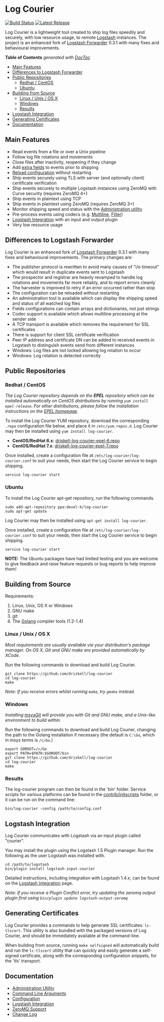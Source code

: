 # Log Courier

[![Build Status](https://img.shields.io/travis/driskell/log-courier/master.svg)](https://travis-ci.org/driskell/log-courier)
[![Latest Release](https://img.shields.io/github/release/driskell/log-courier.svg)](https://github.com/driskell/log-courier/releases/latest)

Log Courier is a lightweight tool created to ship log files speedily and
securely, with low resource usage, to remote [Logstash](http://logstash.net)
instances. The project is an enhanced fork of
[Logstash Forwarder](https://github.com/elasticsearch/logstash-forwarder) 0.3.1
with many fixes and behavioural improvements.

<!-- START doctoc generated TOC please keep comment here to allow auto update -->
<!-- DON'T EDIT THIS SECTION, INSTEAD RE-RUN doctoc TO UPDATE -->
**Table of Contents**  *generated with [DocToc](https://github.com/thlorenz/doctoc)*

- [Main Features](#main-features)
- [Differences to Logstash Forwarder](#differences-to-logstash-forwarder)
- [Public Repositories](#public-repositories)
  - [Redhat / CentOS](#redhat--centos)
  - [Ubuntu](#ubuntu)
- [Building from Source](#building-from-source)
  - [Linux / Unix / OS X](#linux--unix--os-x)
  - [Windows](#windows)
  - [Results](#results)
- [Logstash Integration](#logstash-integration)
- [Generating Certificates](#generating-certificates)
- [Documentation](#documentation)

<!-- END doctoc generated TOC please keep comment here to allow auto update -->

## Main Features

* Read events from a file or over a Unix pipeline
* Follow log file rotations and movements
* Close files after inactivity, reopening if they change
* Add [extra fields](docs/Configuration.md#fields) to events prior to shipping
* [Reload configuration](docs/Configuration.md#reloading) without restarting
* Ship events securely using TLS with server (and optionally client) certificate
verification
* Ship events securely to multiple Logstash instances using ZeroMQ with Curve
security (requires ZeroMQ 4+)
* Ship events in plaintext using TCP
* Ship events in plaintext using ZeroMQ (requires ZeroMQ 3+)
* Monitor shipping speed and status with the
[Administration utility](docs/AdministrationUtility.md)
* Pre-process events using codecs (e.g. [Multiline](docs/codecs/Multiline.md),
[Filter](docs/codecs/Filter.md))
* [Logstash Integration](docs/LogstashIntegration.md) with an input and output
plugin
* Very low resource usage

## Differences to Logstash Forwarder

Log Courier is an enhanced fork of
[Logstash Forwarder](https://github.com/elasticsearch/logstash-forwarder) 0.3.1
with many fixes and behavioural improvements. The primary changes are:

* The publisher protocol is rewritten to avoid many causes of "i/o timeout"
which would result in duplicate events sent to Logstash
* The prospector and registrar are heavily revamped to handle log rotations and
movements far more reliably, and to report errors cleanly
* The harvester is improved to retry if an error occurred rather than stop
* The configuration can be reloaded without restarting
* An administration tool is available which can display the shipping speed and
status of all watched log files
* Fields configurations can contain arrays and dictionaries, not just strings
* Codec support is available which allows multiline processing at the sender
side
* A TCP transport is available which removes the requirement for SSL
certificates
* There is support for client SSL certificate verification
* Peer IP address and certificate DN can be added to received events in Logstash
to distinguish events send from different instances
* Windows: Log files are not locked allowing log rotation to occur
* Windows: Log rotation is detected correctly

## Public Repositories

### Redhat / CentOS

*The Log Courier repository depends on the __EPEL__ repository which can be
installed automatically on CentOS distributions by running
`yum install epel-release`. For other distributions, please follow the
installation instructions on the
[EPEL homepage](https://fedoraproject.org/wiki/EPEL).*

To install the Log Courier YUM repository, download the corresponding `.repo`
configuration file below, and place it in `/etc/yum.repos.d`. Log Courier may
then be installed using `yum install log-courier`.

* **CentOS/RedHat 6.x**: [driskell-log-courier-epel-6.repo](https://copr.fedoraproject.org/coprs/driskell/log-courier/repo/epel-6/driskell-log-courier-epel-6.repo)
* **CentOS/RedHat 7.x**:
[driskell-log-courier-epel-7.repo](https://copr.fedoraproject.org/coprs/driskell/log-courier/repo/epel-6/driskell-log-courier-epel-7.repo)

Once installed, create a configuration file at
`/etc/log-courier/log-courier.conf` to suit your needs, then start the Log
Courier service to begin shipping.

    service log-courier start

### Ubuntu

To install the Log Courier apt-get repository, run the following commands.

    sudo add-apt-repository ppa:devel-k/log-courier
    sudo apt-get update

Log Courier may then be installed using `apt-get install log-courier`.

Once installed, create a configuration file at
`/etc/log-courier/log-courier.conf` to suit your needs, then start the Log
Courier service to begin shipping.

    service log-courier start

**NOTE:** The Ubuntu packages have had limited testing and you are welcome to give
feedback and raise feature requests or bug reports to help improve them!

## Building from Source

Requirements:

1. Linux, Unix, OS X or Windows
1. GNU make
1. git
1. The [Golang](http://golang.org/doc/install) compiler tools (1.2-1.4)

### Linux / Unix / OS X

*Most requirements are usually available via your distribution's package
manager. On OS X, Git and GNU make are provided automatically by XCode.*

Run the following commands to download and build Log Courier.

    git clone https://github.com/driskell/log-courier
    cd log-courier
    make

*Note: If you receive errors whilst running `make`, try `gmake` instead.*

### Windows

*Installing [msysGit](http://msysgit.github.io/) will provide you with Git and
GNU make, and a Unix-like environment to build within.*

Run the following commands to download and build Log Courier, changing the path
to the Golang installation if necessary (the default is `C:\Go`, which in msys
terms is `/c/Go`.)

    export GOROOT=/c/Go
    export PATH=$PATH:$GOROOT/bin
    git clone https://github.com/driskell/log-courier
    cd log-courier
    make

### Results

The log-courier program can then be found in the 'bin' folder. Service scripts
for various platforms can be found in the
[contrib/initscripts](contrib/initscripts) folder, or it can be run on the
command line:

    bin/log-courier -config /path/to/config.conf

## Logstash Integration

Log Courier communicates with Logstash via an input plugin called "courier".

You may install the plugin using the Logstash 1.5 Plugin manager. Run the
following as the user Logstash was installed with.

    cd /path/to/logstash
    bin/plugin install logstash-input-courier

Detailed instructions, including integration with Logstash 1.4.x, can be found
on the [Logstash Integration](docs/LogstashIntegration.md) page.

*Note: If you receive a Plugin Conflict error, try updating the zeromq output
plugin first using `bin/plugin update logstash-output-zeromq`*

## Generating Certificates

Log Courier provides a commands to help generate SSL certificates: `lc-tlscert`.
This utility is also bundled with the packaged versions of Log Courier, and
should be immediately available at the command-line.

When building from source, running `make selfsigned` will automatically build
and run the `lc-tlscert` utility that can quickly and easily generate a
self-signed certificate, along with the corresponding configuration snippets,
for the 'tls' transport.

## Documentation

* [Administration Utility](docs/AdministrationUtility.md)
* [Command Line Arguments](docs/CommandLineArguments.md)
* [Configuration](docs/Configuration.md)
* [Logstash Integration](docs/LogstashIntegration.md)
* [ZeroMQ Support](docs/ZeroMQSupport.md)
* [Change Log](docs/ChangeLog.md)
